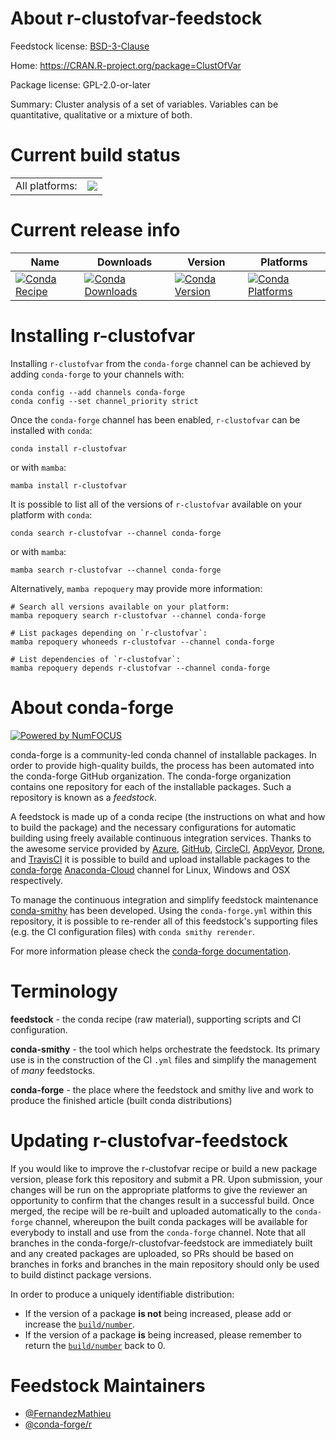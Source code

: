 About r-clustofvar-feedstock
============================

Feedstock license: [BSD-3-Clause](https://github.com/conda-forge/r-clustofvar-feedstock/blob/main/LICENSE.txt)

Home: https://CRAN.R-project.org/package=ClustOfVar

Package license: GPL-2.0-or-later

Summary: Cluster analysis of a set of variables. Variables can be quantitative, qualitative or a mixture of both.

Current build status
====================


<table><tr><td>All platforms:</td>
    <td>
      <a href="https://dev.azure.com/conda-forge/feedstock-builds/_build/latest?definitionId=11135&branchName=main">
        <img src="https://dev.azure.com/conda-forge/feedstock-builds/_apis/build/status/r-clustofvar-feedstock?branchName=main">
      </a>
    </td>
  </tr>
</table>

Current release info
====================

| Name | Downloads | Version | Platforms |
| --- | --- | --- | --- |
| [![Conda Recipe](https://img.shields.io/badge/recipe-r--clustofvar-green.svg)](https://anaconda.org/conda-forge/r-clustofvar) | [![Conda Downloads](https://img.shields.io/conda/dn/conda-forge/r-clustofvar.svg)](https://anaconda.org/conda-forge/r-clustofvar) | [![Conda Version](https://img.shields.io/conda/vn/conda-forge/r-clustofvar.svg)](https://anaconda.org/conda-forge/r-clustofvar) | [![Conda Platforms](https://img.shields.io/conda/pn/conda-forge/r-clustofvar.svg)](https://anaconda.org/conda-forge/r-clustofvar) |

Installing r-clustofvar
=======================

Installing `r-clustofvar` from the `conda-forge` channel can be achieved by adding `conda-forge` to your channels with:

```
conda config --add channels conda-forge
conda config --set channel_priority strict
```

Once the `conda-forge` channel has been enabled, `r-clustofvar` can be installed with `conda`:

```
conda install r-clustofvar
```

or with `mamba`:

```
mamba install r-clustofvar
```

It is possible to list all of the versions of `r-clustofvar` available on your platform with `conda`:

```
conda search r-clustofvar --channel conda-forge
```

or with `mamba`:

```
mamba search r-clustofvar --channel conda-forge
```

Alternatively, `mamba repoquery` may provide more information:

```
# Search all versions available on your platform:
mamba repoquery search r-clustofvar --channel conda-forge

# List packages depending on `r-clustofvar`:
mamba repoquery whoneeds r-clustofvar --channel conda-forge

# List dependencies of `r-clustofvar`:
mamba repoquery depends r-clustofvar --channel conda-forge
```


About conda-forge
=================

[![Powered by
NumFOCUS](https://img.shields.io/badge/powered%20by-NumFOCUS-orange.svg?style=flat&colorA=E1523D&colorB=007D8A)](https://numfocus.org)

conda-forge is a community-led conda channel of installable packages.
In order to provide high-quality builds, the process has been automated into the
conda-forge GitHub organization. The conda-forge organization contains one repository
for each of the installable packages. Such a repository is known as a *feedstock*.

A feedstock is made up of a conda recipe (the instructions on what and how to build
the package) and the necessary configurations for automatic building using freely
available continuous integration services. Thanks to the awesome service provided by
[Azure](https://azure.microsoft.com/en-us/services/devops/), [GitHub](https://github.com/),
[CircleCI](https://circleci.com/), [AppVeyor](https://www.appveyor.com/),
[Drone](https://cloud.drone.io/welcome), and [TravisCI](https://travis-ci.com/)
it is possible to build and upload installable packages to the
[conda-forge](https://anaconda.org/conda-forge) [Anaconda-Cloud](https://anaconda.org/)
channel for Linux, Windows and OSX respectively.

To manage the continuous integration and simplify feedstock maintenance
[conda-smithy](https://github.com/conda-forge/conda-smithy) has been developed.
Using the ``conda-forge.yml`` within this repository, it is possible to re-render all of
this feedstock's supporting files (e.g. the CI configuration files) with ``conda smithy rerender``.

For more information please check the [conda-forge documentation](https://conda-forge.org/docs/).

Terminology
===========

**feedstock** - the conda recipe (raw material), supporting scripts and CI configuration.

**conda-smithy** - the tool which helps orchestrate the feedstock.
                   Its primary use is in the construction of the CI ``.yml`` files
                   and simplify the management of *many* feedstocks.

**conda-forge** - the place where the feedstock and smithy live and work to
                  produce the finished article (built conda distributions)


Updating r-clustofvar-feedstock
===============================

If you would like to improve the r-clustofvar recipe or build a new
package version, please fork this repository and submit a PR. Upon submission,
your changes will be run on the appropriate platforms to give the reviewer an
opportunity to confirm that the changes result in a successful build. Once
merged, the recipe will be re-built and uploaded automatically to the
`conda-forge` channel, whereupon the built conda packages will be available for
everybody to install and use from the `conda-forge` channel.
Note that all branches in the conda-forge/r-clustofvar-feedstock are
immediately built and any created packages are uploaded, so PRs should be based
on branches in forks and branches in the main repository should only be used to
build distinct package versions.

In order to produce a uniquely identifiable distribution:
 * If the version of a package **is not** being increased, please add or increase
   the [``build/number``](https://docs.conda.io/projects/conda-build/en/latest/resources/define-metadata.html#build-number-and-string).
 * If the version of a package **is** being increased, please remember to return
   the [``build/number``](https://docs.conda.io/projects/conda-build/en/latest/resources/define-metadata.html#build-number-and-string)
   back to 0.

Feedstock Maintainers
=====================

* [@FernandezMathieu](https://github.com/FernandezMathieu/)
* [@conda-forge/r](https://github.com/conda-forge/r/)

